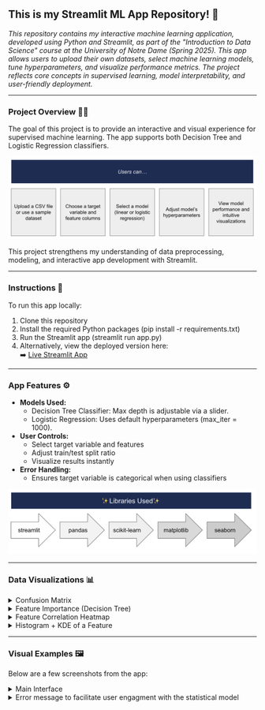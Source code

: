 ## This is my Streamlit ML App Repository! 🤖
<em>This repository contains my interactive machine learning application, developed using Python and Streamlit, as part of the "Introduction to Data Science" course at the University of Notre Dame (Spring 2025). This app allows users to upload their own datasets, select machine learning models, tune hyperparameters, and visualize performance metrics. The project reflects core concepts in supervised learning, model interpretability, and user-friendly deployment.</em>
___
### Project Overview 🧑🏻
The goal of this project is to provide an interactive and visual experience for supervised machine learning. The app supports both Decision Tree and Logistic Regression classifiers. 

<img src="https://github.com/marceloguzmanaguirre/GUZMANAGUIRRE-Data-Science-Portfolio/blob/main/MLStreamlitApp/1.png"/>

This project strengthens my understanding of data preprocessing, modeling, and interactive app development with Streamlit.

___
### Instructions 🧭
To run this app locally:

1. Clone this repository
2. Install the required Python packages (pip install -r requirements.txt)
3. Run the Streamlit app (streamlit run app.py)
4. Alternatively, view the deployed version here:  
➡️ [Live Streamlit App](https://guzmanaguirre-data-science-portfolio-egpxyvdq5txsrvalakeby2.streamlit.app/)
___
### App Features ⚙️
- **Models Used:**
  - Decision Tree Classifier: Max depth is adjustable via a slider.
  - Logistic Regression: Uses default hyperparameters (max_iter = 1000).
- **User Controls:**
  - Select target variable and features
  - Adjust train/test split ratio
  - Visualize results instantly
- **Error Handling:**
  - Ensures target variable is categorical when using classifiers
 
<img src="https://github.com/marceloguzmanaguirre/GUZMANAGUIRRE-Data-Science-Portfolio/blob/main/MLStreamlitApp/2.png"/>

___
### Data Visualizations 📊

<details><summary>Confusion Matrix</summary>
<img src="https://github.com/marceloguzmanaguirre/GUZMANAGUIRRE-Data-Science-Portfolio/blob/main/MLStreamlitApp/3.png"/>
This plot displays the number of correct and incorrect predictions, giving insight into how well the model performs on each class. Especially helpful for classification tasks.
</details>

<details><summary>Feature Importance (Decision Tree)</summary>
<img src="https://github.com/marceloguzmanaguirre/GUZMANAGUIRRE-Data-Science-Portfolio/blob/main/MLStreamlitApp/4.png"/>
For the Decision Tree model, this horizontal bar chart shows which features had the most influence on the model's predictions.
</details>

<details><summary>Feature Correlation Heatmap</summary>
<img src="https://github.com/marceloguzmanaguirre/GUZMANAGUIRRE-Data-Science-Portfolio/blob/main/MLStreamlitApp/5.png"/>
Shows the pairwise correlation coefficients between numeric features. Helps identify multicollinearity and understand feature relationships.
</details>

<details><summary>Histogram + KDE of a Feature</summary>
<img src="https://github.com/marceloguzmanaguirre/GUZMANAGUIRRE-Data-Science-Portfolio/blob/main/MLStreamlitApp/6.png"/>
This combo plot visualizes the distribution of a selected numeric feature. The histogram shows counts, while the KDE overlay reveals the shape of the distribution.
</details>

___
### Visual Examples 🖼️
Below are a few screenshots from the app:

<details><summary>Main Interface</summary>
<img src="https://github.com/marceloguzmanaguirre/GUZMANAGUIRRE-Data-Science-Portfolio/blob/main/MLStreamlitApp/7.png"/>
</details>

<details><summary>Error message to facilitate user engagment with the statistical model</summary>
<img src="https://github.com/marceloguzmanaguirre/GUZMANAGUIRRE-Data-Science-Portfolio/blob/main/MLStreamlitApp/8.png"/>
</details>

